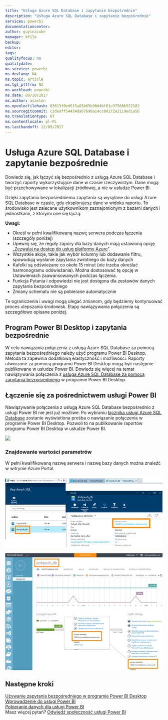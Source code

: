 ```yaml
---
title: "Usługa Azure SQL Database i zapytanie bezpośrednie"
description: "Usługa Azure SQL Database i zapytanie bezpośrednie"
services: powerbi
documentationcenter: 
author: guyinacube
manager: kfile
backup: 
editor: 
tags: 
qualityfocus: no
qualitydate: 
ms.service: powerbi
ms.devlang: NA
ms.topic: article
ms.tgt_pltfrm: NA
ms.workload: powerbi
ms.date: 08/10/2017
ms.author: asaxton
ms.openlocfilehash: 83613f0ed915a03b65b90d4bf61e37568b922182
ms.sourcegitcommit: c2deaff54434da67698a14cc00172a2119ed1a56
ms.translationtype: HT
ms.contentlocale: pl-PL
ms.lasthandoff: 12/09/2017
---
```

# <a name="azure-sql-database-with-directquery"></a>Usługa Azure SQL Database i zapytanie bezpośrednie
Dowiedz się, jak łączyć się bezpośrednio z usługą Azure SQL Database i tworzyć raporty wykorzystujące dane w czasie rzeczywistym. Dane mogą być przechowywane w lokalizacji źródłowej, a nie w usłudze Power BI.

Dzięki zapytaniu bezpośredniemu zapytania są wysyłane do usługi Azure SQL Database w czasie, gdy eksplorujesz dane w widoku raportu. To środowisko jest zalecane użytkownikom zaznajomionym z bazami danych i jednostkami, z którymi one się łączą.

**Uwagi:**

* Określ w pełni kwalifikowaną nazwę serwera podczas łączenia (szczegóły poniżej)
* Upewnij się, że reguły zapory dla bazy danych mają ustawioną opcję „[Zezwalaj na dostęp do usług platformy Azure](https://msdn.microsoft.com/library/azure/ee621782.aspx)”.
* Wszystkie akcje, takie jak wybór kolumny lub dodawanie filtru, spowodują wysłanie zapytania zwrotnego do bazy danych
* Kafelki są odświeżane co około 15 minut (nie trzeba określać harmonogramu odświeżania). Można dostosować tę opcję w Ustawieniach zaawansowanych podczas łączenia.
* Funkcja Pytania i odpowiedzi nie jest dostępna dla zestawów danych zapytania bezpośredniego
* Zmiany schematu nie są pobierane automatycznie

Te ograniczenia i uwagi mogą ulegać zmianom, gdy będziemy kontynuować proces ulepszania środowisk. Etapy nawiązywania połączenia są szczegółowo opisane poniżej. 

## <a name="power-bi-desktop-and-directquery"></a>Program Power BI Desktop i zapytania bezpośrednie
W celu nawiązania połączenia z usługą Azure SQL Database za pomocą zapytania bezpośredniego należy użyć programu Power BI Desktop. Metoda ta zapewnia dodatkową elastyczność i możliwości. Raporty utworzone za pomocą programu Power BI Desktop mogą być następnie publikowane w usłudze Power BI. Dowiedz się więcej na temat nawiązywania połączenia z [usługą Azure SQL Database za pomocą zapytania bezpośredniego](desktop-use-directquery.md) w programie Power BI Desktop. 

## <a name="connecting-through-power-bi"></a>Łączenie się za pośrednictwem usługi Power BI
Nawiązywanie połączenia z usługą Azure SQL Database bezpośrednio z usługi Power BI nie jest już możliwe. Po wybraniu [łącznika usługi Azure SQL Database](https://app.powerbi.com/getdata/bigdata/azure-sql-database-with-live-connect) zostanie wyświetlona prośba o nawiązanie połączenia w programie Power BI Desktop. Pozwoli to na publikowanie raportów programu Power BI Desktop w usłudze Power BI. 

![](media/service-azure-sql-database-with-direct-connect/azure-sql-database-in-power-bi.png)

### <a name="finding-parameter-values"></a>Znajdowanie wartości parametrów
W pełni kwalifikowaną nazwę serwera i nazwę bazy danych można znaleźć w witrynie Azure Portal.

![](media/service-azure-sql-database-with-direct-connect/azureportnew_update.png)

![](media/service-azure-sql-database-with-direct-connect/azureportal_update.png)

## <a name="next-steps"></a>Następne kroki
[Używanie zapytania bezpośredniego w programie Power BI Desktop](desktop-use-directquery.md)  
[Wprowadzenie do usługi Power BI](service-get-started.md)  
[Pobieranie danych dla usługi Power BI](service-get-data.md)  
Masz więcej pytań? [Odwiedź społeczność usługi Power BI](http://community.powerbi.com/)

